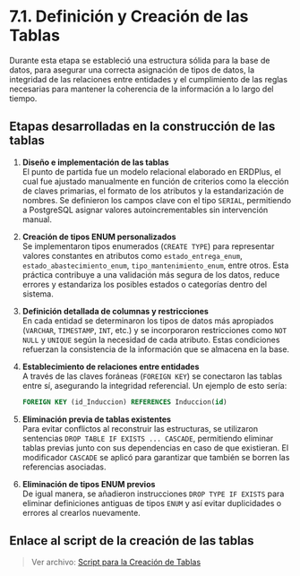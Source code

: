 # 7.1. Definición y Creación de las Tablas

Durante esta etapa se estableció una estructura sólida para la base de datos, para asegurar una correcta asignación de tipos de datos, la integridad de las relaciones entre entidades y el cumplimiento de las reglas necesarias para mantener la coherencia de la información a lo largo del tiempo.

## Etapas desarrolladas en la construcción de las tablas

1. **Diseño e implementación de las tablas**  
   El punto de partida fue un modelo relacional elaborado en ERDPlus, el cual fue ajustado manualmente en función de criterios como la elección de claves primarias, el formato de los atributos y la estandarización de nombres. Se definieron los campos clave con el tipo `SERIAL`, permitiendo a PostgreSQL asignar valores autoincrementables sin intervención manual.

2. **Creación de tipos ENUM personalizados**  
   Se implementaron tipos enumerados (`CREATE TYPE`) para representar valores constantes en atributos como `estado_entrega_enum`, `estado_abastecimiento_enum`, `tipo_mantenimiento_enum`, entre otros. Esta práctica contribuye a una validación más segura de los datos, reduce errores y estandariza los posibles estados o categorías dentro del sistema.

3. **Definición detallada de columnas y restricciones**  
   En cada entidad se determinaron los tipos de datos más apropiados (`VARCHAR`, `TIMESTAMP`, `INT`, etc.) y se incorporaron restricciones como `NOT NULL` y `UNIQUE` según la necesidad de cada atributo. Estas condiciones refuerzan la consistencia de la información que se almacena en la base.

4. **Establecimiento de relaciones entre entidades**  
   A través de las claves foráneas (`FOREIGN KEY`) se conectaron las tablas entre sí, asegurando la integridad referencial. Un ejemplo de esto sería:
   ```sql
   FOREIGN KEY (id_Induccion) REFERENCES Induccion(id)
   ```

5. **Eliminación previa de tablas existentes**  
   Para evitar conflictos al reconstruir las estructuras, se utilizaron sentencias `DROP TABLE IF EXISTS ... CASCADE`, permitiendo eliminar tablas previas junto con sus dependencias en caso de que existieran. El modificador `CASCADE` se aplicó para garantizar que también se borren las referencias asociadas.

6. **Eliminación de tipos ENUM previos**  
    De igual manera, se añadieron instrucciones `DROP TYPE IF EXISTS` para eliminar definiciones antiguas de tipos `ENUM` y así evitar duplicidades o errores al crearlos nuevamente.

## Enlace al script de la creación de las tablas

> Ver archivo: [Script para la Creación de Tablas](CreacionTablas.sql)